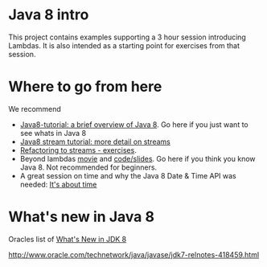 # Java 8 intro

This project contains examples supporting a 3 hour session introducing Lambdas.
It is also intended as a starting point for exercises from that session.

# Where to go from here
We recommend 
* [Java8-tutorial: a brief overview of Java 8](https://github.com/winterbe/java8-tutorial). Go here if you just want to see whats in Java 8
* [Java8 stream tutorial: more detail on streams](http://winterbe.com/posts/2014/07/31/java8-stream-tutorial-examples)
* [Refactoring to streams - exercises](https://github.com/dmcg/refactoring-to-streams).
* Beyond lambdas [movie](https://www.youtube.com/watch?v=VLQoLbryOIE) and [code/slides](https://github.com/deogun/beyond-lambdas). Go here if you think you know Java 8. Not recommended for beginners. 
* A great session on time and why the Java 8 Date & Time API was needed: [It's about time](http://oredev.org/2015/sessions/its-about-time)

# What's new in Java 8
Oracles list of [What's New in JDK 8](http://www.oracle.com/technetwork/java/javase/8-whats-new-2157071.html)

http://www.oracle.com/technetwork/java/javase/jdk7-relnotes-418459.html